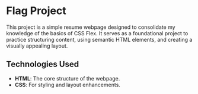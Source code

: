 # Flag Project

This project is a simple resume webpage designed to consolidate my knowledge of the basics of CSS Flex. It serves as a foundational project to practice structuring content, using semantic HTML elements, and creating a visually appealing layout.


## Technologies Used

- **HTML**: The core structure of the webpage.
- **CSS**:  For styling and layout enhancements.



